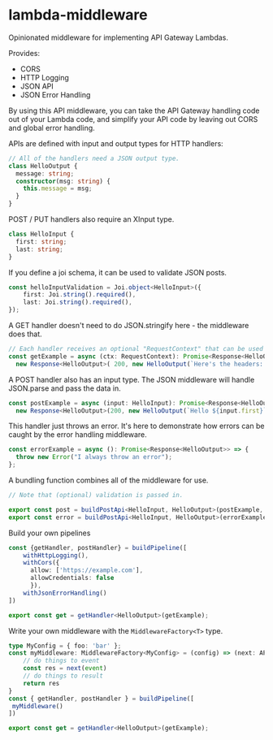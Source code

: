 # lambda-middleware

Opinionated middleware for implementing API Gateway Lambdas.

Provides:

* CORS
* HTTP Logging
* JSON API
* JSON Error Handling

By using this API middleware, you can take the API Gateway handling code out of your Lambda code, and simplify your API code by leaving out CORS and global error handling.

APIs are defined with input and output types for HTTP handlers:

```typescript
// All of the handlers need a JSON output type.
class HelloOutput {
  message: string;
  constructor(msg: string) {
    this.message = msg;
  }
}
```

POST / PUT handlers also require an XInput type.

```typescript
class HelloInput {
  first: string;
  last: string;
}
```

If you define a joi schema, it can be used to validate JSON posts.

```typescript
const helloInputValidation = Joi.object<HelloInput>({
    first: Joi.string().required(),
    last: Joi.string().required(),
});
```

A GET handler doesn't need to do JSON.stringify here - the middleware does that.

```typescript
// Each handler receives an optional "RequestContext" that can be used to get access to the raw event.
const getExample = async (ctx: RequestContext): Promise<Response<HelloOutput>> =>
  new Response<HelloOutput>( 200, new HelloOutput(`Here's the headers: ${JSON.stringify(ctx.event.headers)}`));
```

A POST handler also has an input type. The JSON middleware will handle JSON.parse and pass the data in.

```typescript
const postExample = async (input: HelloInput): Promise<Response<HelloOutput>> =>
  new Response<HelloOutput>(200, new HelloOutput(`Hello ${input.first}`));
```

This handler just throws an error. It's here to demonstrate how errors can be caught by the error handling middleware.

```typescript
const errorExample = async (): Promise<Response<HelloOutput>> => {
  throw new Error("I always throw an error");
};
```

A bundling function combines all of the middleware for use.

```typescript
// Note that (optional) validation is passed in.

export const post = buildPostApi<HelloInput, HelloOutput>(postExample, helloInputValidation);
export const error = buildPostApi<HelloInput, HelloOutput>(errorExample);
```

Build your own pipelines

```typescript
const {getHandler, postHandler} = buildPipeline([
    withHttpLogging(),
    withCors({
      allow: ['https://example.com'],
      allowCredentials: false
      }),
    withJsonErrorHandling()
])

export const get = getHandler<HelloOutput>(getExample);
```

Write your own middleware with the `MiddlewareFactory<T>` type.

```typescript
type MyConfig = { foo: 'bar' };
const myMiddleware: MiddlewareFactory<MyConfig> = (config) => (next: APIGatewayHandler) => async (event: APIGatewayProxyEventV2) => {
    // do things to event
    const res = next(event)
    // do things to result
    return res
}
const { getHandler, postHandler } = buildPipeline([
 myMiddleware()
])

export const get = getHandler<HelloOutput>(getExample);
```
